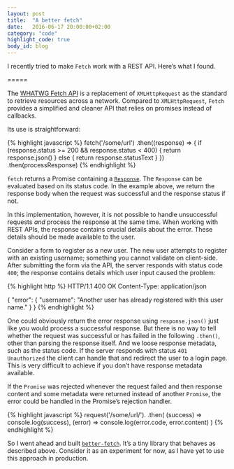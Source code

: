 ```yaml
---
layout: post
title:  "A better fetch"
date:   2016-06-17 20:00:00+02:00
category: "code"
highlight_code: true
body_id: blog
---
```


I recently tried to make `Fetch` work with a REST API. Here’s what I found.

=====

The [WHATWG Fetch API](https://developer.mozilla.org/en/docs/Web/API/Fetch_API) is a replacement of `XMLHttpRequest` as the standard to retrieve resources across a network. Compared to `XMLHttpRequest`, `Fetch` provides a simplified and cleaner API that relies on promises instead of callbacks. 

Its use is straightforward:

{% highlight javascript %}
fetch('/some/url')
  .then((response) => {
    if (response.status >= 200 && response.status < 400) {
      return response.json()
    } else {
      return response.statusText
    }
  })
  .then(processResponse)
{% endhighlight %}

`fetch` returns a Promise containing a [`Response`](https://developer.mozilla.org/en-US/docs/Web/API/Fetch_API/Using_Fetch#Response_objects). The `Response` can be evaluated based on its status code. In the example above, we return the response body when the request was successful and the response status if not. 

In this implementation, however, it is not possible to handle unsuccessful requests _and_ process the response at the same time. When working with REST APIs, the response contains crucial details about the error. These details should be made available to the user. 

Consider a form to register as a new user. The new user attempts to register with an existing username; something you cannot validate on client-side. After submitting the form via the API, the server responds with status code `400`; the response contains details which user input caused the problem:

{% highlight http %}
HTTP/1.1 400 OK
Content-Type: application/json

{
  "error": {
    "username": "Another user has already registered 
                 with this user name."
  }
}
{% endhighlight %}

One could obviously return the error response using `response.json()` just like you would process a successful response. But there is no way to tell whether the request was successful or has failed in the following `.then()`, other than parsing the response itself. And we loose response metadata, such as the status code. If the server responds with status `401 Unauthorized` the client can handle that and redirect the user to a login page. This is very difficult to achieve if you don’t have response metadata available.

If the `Promise` was rejected whenever the request failed and then response content and some metadata were returned instead of another `Promise`, the error could be handled in the Promise’s rejection handler.

{% highlight javascript %}
request('/some/url/').
  .then(
    (success) => console.log(success),
    (error) => console.log(error.code, error.content)
  )
{% endhighlight %}

So I went ahead and built [`better-fetch`](https:/github.com/oliverroick/better-fetch). It’s a tiny library that behaves as described above. Consider it as an experiment for now, as I have yet to use this approach in production.
